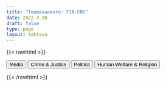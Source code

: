 ```yaml
---
title: "Teemasanasto: FIN-ENG"
date: 2022-3-26
draft: false
type: page
layout: tehtava
---
```

{{< rawhtml >}}
<link rel="stylesheet" type="text/css" href="/css/flashcard1.css"/>
<html>
 <body>
 <div id="cardArea"></div>
<div id=valikko>
<button id="teema1">Media</button>  <button id="teema2">Crime & Justice</button>   <button id="teema3">Politics</button>   <button id="teema4">Human Welfare & Religion</button>
</div>
  <div id="lukumaara"></div>
  <div id="buttonArea" class="grid grid-cols-3"></div>
 </body>
</html>

<script> 
$(document).ready(function() {

  var currentQuestion = 0;
  var qbank = [
	["mainostaulu", "billboard"], 
	["tuoreimmat uutiset", "breaking news"], 
	["sensuuri, valvonta", "censorship"], 
	["kuluttaja", "consumer"], 
	["tarkastaa faktat", "fact-check"], 
	["valeuutinen", "fake news"], 
	["valtamedia", "mainstream media"], 
	["joukkotiedotusvälineet, massamedia", "mass media"], 
	["median puolueellisuus", "media bias"], 
	["medialukutaito", "media literacy"], 
	["tiedotusväline", "media outlet"], 
	["multimedia (monia mediamuotoja yhdistelevä media)", "multimedia"], 
	["uutiskatsaus", "news bulletin"], 
	["uutisarvoinen, uutiskynnyksen ylittävä", "newsworthy"], 
	["kohdeyleisö", "target audience"], 
	["kuuluttaja", "announcer"], 
	["uutisankkuri", "anchor"], 
	["lähetys, lähettää ohjelmaa", "broadcast"], 
	["kanava", "channel"], 
	["kommentaattori, selostaja", "commentator"], 
	["mainos(-elokuva)", "commercial"], 
	["(live-)kuvamateriaali", "(live) footage"], 
	["taajuus", "frequency"], 
	["uutistenlukija", "newsreader"], 
	["juontaja", "presenter"], 
	["paras katselu-/kuunteluaika", "prime time"], 
	["televisioida", "televise"], 
	["säätoimittaja", "weather reporter"], 
	["mainos, ilmoitus", "advertisement, advert, ad"], 
	["artikkeli", "article"], 
	["täysikokoinen (laatu-)sanomalehti", "broadsheet"], 
	["artikkelin kirjoittajan nimi / nimen paikka", "byline"], 
	["kuvateksti", "caption"], 
	["levikki", "circulation"], 
	["kolumni, mielipidekirjoitus", "column"], 
	["kolumnisti", "columnist"], 
	["sarjakuva", "comic strip"], 
	["tekijänoikeus", "copyright"], 
	["kirjeenvaihtaja", "correspondent"], 
	["uutispeitto, uutisointi", "coverage"], 
	["painos, (lehden) numero", "edition"], 
	["päätoimittaja", "editor (-in-chief)"], 
	["pääkirjoitus", "editorial"], 
	["erikoisartikkeli", "feature"], 
	["otsikko", "headline"], 
	["tutkiva journalismi", "investigative journalism"], 
	["lehden numero", "issue"], 
	["toimittaja, journalisti", "journalist"], 
	["taitto, asettelu, ulkoasu", "layout"], 
	["aikakauslehti", "magazine"], 
	["uutistoimisto", "news agency"], 
	["sanomalehti", "newspaper"], 
	["aikakauslehti", "periodical"], 
	["lehdistö", "the press"], 
	["painomedia", "print media"], 
	["julkaisu", "publication"], 
	["kustantaja, kustantamo", "publisher"], 
	["toimittaja, reportteri", "reporter"], 
	["jymyuutinen, skuuppi", "scoop"], 
	["tilata (lehteä)", "subscribe to"], 
	["tilaus", "subscription"], 
	["iltapäivälehti", "tabloid"], 
	["keltainen lehdistö, sensaatiolehdistö", "tabloid journalism, yellow journalism"], 
	["algoritmi", "algorithm"], 
	["sovellus", "application, app"], 
	["banneri, mainospalkki", "banner"], 
	["klikkiotsikko", "clickbait"], 
	["joukkoistaminen, yleisön osallistaminen", "crowdsourcing"], 
	["syöte, uutissyöte", "feed"], 
	["suoratoisto", "livestream"], 
	["meemi", "meme"], 
	["maksumuuri", "paywall"], 
	["podcast, verkossa julkaistu äänitallenne", "podcast"], 
	["julkaista, julkaisu", "post"], 
	["hakukone", "search engine"], 
	["suoratoistoalusta", "streaming platform"], 
	["tägi, merkintä, tunniste, tägätä, merkitä", "tag"], 
	["muodikas, suosittu", "trending"], 
	["trolli, ihminen, joka provosoi kommenteillaan netissä", "troll"], 
	["tviitti; tviitata, julkaista tviitti", "tweet"], 
	["katsoja", "viewer"], 
	["vlogi, videoblogi", "vlog (video blog)"], 
	["viraali, nopean internetsuosion saanut asia tai tapahtuma", "viral"], 
  ["rikoskumppani", "accomplice"], 
	["tuhopoltto", "arson"], 
	["pahoinpitely", "assault"], 
	["kiristys", "blackmail"], 
	["murtovarkaus", "breaking and entering"], 
	["murtovaras", "burglar"], 
	["murtovarkaus", "burglary"], 
	["tehdä rikos", "commit a crime"], 
	["väärennös", "counterfeit"], 
	["rikos", "crime"], 
	["syyllinen, syypää", "culprit"], 
	["rattijuoppo", "drunk driver"], 
	["rattijuopumus, päihtyneenä ajaminen", "DUI (driving under the influence)"], 
	["kavallus", "embezzlement"], 
	["kiristys", "extortion"], 
	["väärentää", "forge"], 
	["väärennös", "forgery"], 
	["petos", "fraud"], 
	["syyllinen (adj.)", "guilty"], 
	["ryöstö, keikka (erityisesti pankkiin tai taidemuseoon)", "heist"], 
	["kaappaus", "hijacking"], 
	["murha", "homicide"], 
	["nuorisorikollinen", "juvenile delinquent"], 
	["tappo", "manslaughter"], 
	["pahoinpitely", "mugging"], 
	["murha", "murder"], 
	["rike, rikkomus", "offence"], 
	["rikoksentekijä", "perpetrator, perp"], 
	["taskuvaras", "pickpocket"], 
	["raiskaaja", "rapist"], 
	["rikoksenuusija", "repeat offender"], 
	["ryöstö", "robbery"], 
	["seksuaalirikollinen", "sexual offender"], 
	["myymälävarkaus", "shoplifting"], 
	["ylinopeuden ajaminen", "speeding"], 
	["salakuljettaa", "smuggle"], 
	["varkaus", "theft"], 
	["varas", "thief"], 
	["petos", "treason"], 
	["vapauttaa, antaa vapauttava tuomio", "acquit"], 
	["vedota, vetoomus", "appeal"], 
	["pidättää, vangita", "arrest"], 
	["takuu", "bail"], 
	["kuolemanrangaistus", "capital punishment"], 
	["syyte, nostaa syyte", "charge"], 
	["yhdyskuntapalvelu", "community service"], 
	["tuomita, todeta syylliseksi; vanki", "convict"], 
	["tuomio (syylliseksi tuomitseminen)", "conviction"], 
	["oikeusjuttu", "court case"], 
	["syyttäjä", "DA (district attorney)"], 
	["puolustus", "defence"], 
	["vastaaja, syytetty", "defendant"], 
	["kuolemanrangaistus", "death penalty"], 
	["syyttää, nostaa syyte", "file a lawsuit"], 
	["sakko, sakkorangaistus", "fine"], 
	["vankeus", "imprisonment"], 
	["vanki", "inmate"], 
	["vankila (puhekielinen)", "jail"], 
	["tuomari", "judge"], 
	["valamiehistö", "jury"], 
	["asianajaja", "lawyer"], 
	["armahdus, armahtaa", "pardon"], 
	["ehdonalainen", "parole"], 
	["kantaja", "plaintiff"], 
	["syyttää, nostaa syyte", "press charges"], 
	["vankila", "prison"], 
	["ehdollinen tuomio", "probation"], 
	["syyttäjä", "prosecutor"], 
	["lähestymiskielto", "restraining order"], 
	["tuomio; tuomita, langettaa tuomio", "sentence"], 
	["haastaa oikeuteen", "sue"], 
	["todistajanlausunto", "statement"], 
	["ehdollinen tuomio", "suspended sentence"], 
	["todistaa (oikeudessa)", "testify"], 
	["todistajanlausunto", "testimony"], 
	["rikesakko, sakko", "ticket"], 
	["oikeudenkäynti", "trial"], 
	["tuomio (juryn päätös)", "verdict"], 
	["todistaa; nähdä rikos", "witness"], 
	["laki, asetus", "act"], 
	["hallinto", "administration"], 
	["lakiehdotus", "bill"], 
	["ehdokas", "candidate"], 
	["väestönlaskenta", "census"], 
	["kokoomus-, koalitiohallitus", "coalition government"], 
	["perustuslaki", "constitution"], 
	["demokratia", "democracy"], 
	["hajottaa", "dissolve"], 
	["sisäpolitiikka", "domestic policy"], 
	["vaalikampanja", "election campaign"], 
	["ulkopolitiikka", "foreign policy"], 
	["eduskuntavaalit", "general elections"], 
	["hallitus", "government"], 
	["valtion päämies", "head of state"], 
	["oikeuslaitos", "judiciary, judicial system"], 
	["lainsäädäntö", "legislation"], 
	["enemmistö", "majority"], 
	["kansanedustaja", "Member of Parliament (MP)"], 
	["eurokansanedustaja", "Member of the European Parliament (MEP)"], 
	["vähemmistö", "minority"], 
	["monarkia", "monarchy"], 
	["kunnallisvaalit", "municipal elections"], 
	["kunta", "municipality"], 
	["oppositio", "opposition"], 
	["eduskunta, parlamentti", "parliament"], 
	["puolue", "party"], 
	["kansanäänestys", "referendum"], 
	["kansanedustaja", "representative"], 
	["tasavalta", "republic"], 
	["olla ehdolla", "stand for (BrE), run for (AmE)"], 
	["virkakausi", "term (of office)"], 
	["Euroopan Unioni", "the European Union"], 
	["vasemmisto", "the Left, the left wing"], 
	["oikeisto", "the Right, the right wing"], 
	["äänioikeus", "universal suffrage, right to vote"], 
	["varapresidentti", "vice-president"], 
	["äänestää", "vote"], 
	["avustustyöntekijä", "aid worker, relief worker"], 
	["syrjäytyminen", "alienation"], 
	["turvapaikka", "asylum"], 
	["turvapaikanhakija", "asylum seeker"], 
	["mustat, alkuperäiskansat ja muut ei-valkoiseksi rodullistetut henkilöt", "BIPOC (black, indigenous and people of color)"], 
	["hyväntekeväisyys(järjestö)", "charity"], 
	["maastakarkotus", "deportation"], 
	["kehittyvä maa", "developing country"], 
	["syrjintä", "discrimination"], 
	["toisinajattelija", "dissident"], 
	["muuttaa maasta", "emigrate"], 
	["ulkomailla asuva", "expat"], 
	["reilu kauppa", "fair trade"], 
	["nälänhätä", "famine"], 
	["myöntää", "grant"], 
	["hätäapu", "humanitarian aid"], 
	["luku- ja kirjoitustaidoton", "illiterate"], 
	["maahanmuuttaja", "immigrant"], 
	["maahanmuutto", "immigration"], 
	["kotoperäinen, alkuperäinen", "indigenous"], 
	["lapsikuolleisuus", "infant mortality"], 
	["sulautuminen", "integration"], 
	["oikeudenmukaisuus, oikeus", "justice"], 
	["odotettu elinikä", "life expectancy"], 
	["luku- ja kirjoitustaito", "literacy"], 
	["elinolosuhteet", "living conditions"], 
	["vähävarainen maa", "low-income country"], 
	["aliravitsemus, huono ravinto", "malnourishment"], 
	["vähemmistö", "minority"], 
	["rahallinen apu", "monetary aid"], 
	["monikulttuurinen", "multicultural"], 
	["kansalaisjärjestö", "NGO, non-governmental organisation"], 
	["rauhanturvaaja", "peacekeeper"], 
	["rotuerottelu", "racial segregation"], 
	["rasismi, rotuviha", "racism"], 
	["vastaanottokeskus", "reception centre"], 
	["pakolainen", "refugee"], 
	["hätäapu", "relief aid"], 
	["avustustyöntekijä", "relief worker"], 
	["oleskelulupa", "residence permit"], 
	["slummi", "slum"], 
	["nälänhätä", "starvation"], 
	["suvaitsevaisuus", "tolerance"], 
	["slummi", "urban ghetto"], 
	["työlupa", "work permit"], 
  	["avustus, tuki", "allowance"], 
	["viranomaiset", "authorities"], 
	["avustus, tuki, etu", "benefit"], 
	["kansalainen", "citizen"], 
	["kansalaisuus", "citizenship"], 
	["lapsilisä", "child benefit"], 
	["lastenkoti", "children’s home"], 
	["päiväkoti", "day care centre, kindergarten"], 
	["vammaistuki", "disability benefit"], 
	["tasa-arvo", "equality"], 
	["asunnottomuus", "homelessness"], 
	["asumistuki", "housing benefit"], 
	["tulot", "income"], 
	["tulovero", "income tax"], 
	["terveydenhuolto", "health care"], 
	["vammaiset", "individuals with special needs"], 
	["äitiyspakkaus", "maternity package"], 
	["kansalaisuus", "nationality"], 
	["eläkeläinen", "OAP (old age pensioner)"], 
	["köyhyys", "poverty"], 
	["asukas", "resident"], 
	["jäädä eläkkeelle", "retire"], 
	["eläkeläinen", "retiree"], 
	["vanhus", "senior citizen"], 
	["palvelutalo", "sheltered housing"], 
	["sairauspäiväraha", "sickness allowance"], 
	["sosiaaliturva", "social security"], 
	["elintaso", "standard of living"], 
	["opintotuki", "student grant"], 
	["avustus, valtionapu", "subsidy"], 
	["vanhukset", "the elderly"], 
	["työttömyyskorvaus", "unemployment benefit"], 
	["hyvinvointivaltio", "welfare state"], 
	["siviilivihkiminen", "civil ceremony"], 
	["rekisteröity parisuhde", "civil partnership"], 
	["avoliitto", "cohabitation"], 
	["elatusapu", "child support"], 
	["huoltajuus", "custody"], 
	["avioero", "divorce"], 
	["yhteishuoltajuus", "joint custody"], 
	["olla avoliitossa, asua yhdessä", "live together"], 
	["avioliitto", "marriage"], 
	["avioehto", "prenuptial agreement"], 
	["ateismi", "atheism"], 
	["kaste", "baptism"], 
	["siunata", "bless"], 
	["kaste", "christening"], 
	["ehtoollinen", "communion"], 
	["ripille pääsy", "confirmation"], 
	["isonen", "confirmation camp group leader"], 
	["seurakunta (kirkkoväki)", "congregation"], 
	["usko", "faith"], 
	["paasto", "fast, fasting"], 
	["virsi", "hymn"], 
	["messu", "mass"], 
	["seurakunta", "parish"], 
	["rukoilla", "pray"], 
	["rukous", "prayer"], 
	["saarnata", "preach"], 
	["Prometheus-leiri", "Prometheus camp"], 
	["uskonto", "religion"], 
	["uskonnollinen", "religious"], 
	["pyhä", "sacred"], 
	["maallinen", "secular"], 
	["saarna", "sermon"], 
	["jumalanpalvelus", "service"],
  ];

beginActivity();
  edellinen();
  random();
  seuraava();
  kortinVaihto();

  	$("#teema1").on("click", function(){
    currentQuestion = 0;
    beginActivity();
    })
    $("#teema2").on("click", function(){
    currentQuestion = 82;
    beginActivity();
    })
    $("#teema3").on("click", function(){
    currentQuestion = 161;
    beginActivity();
    })
    $("#teema4").on("click", function(){
    currentQuestion = 244;
    beginActivity();
    })

  window.addEventListener('keydown', (e) => {
    if (e.keyCode === 32 && e.target === document.body) {
      e.preventDefault();
    }
  });

  document.body.onkeydown = function(event) {
    event = event || window.event;
    var keycode = event.charCode || event.keyCode;
    if (keycode === 37 && currentQuestion > 0) {
      currentQuestion--;
      beginActivity();
    }

    if (keycode === 82) {
      var randomNumber = Math.floor(Math.random() * qbank.length);
      currentQuestion = randomNumber;
      beginActivity();
    }

    if (keycode === 39 && currentQuestion < qbank.length - 1) {
      currentQuestion++;
      beginActivity();
    }

    if (keycode === 32) {
      var parentDiv = document.getElementById("cardArea");
      var childDiv = document.getElementById("card1");
      if (parentDiv.contains(childDiv)) {
        $("#cardArea").empty()
        $("#cardArea").append('<div id="card2" class="card">' + qbank[currentQuestion][1] + '</div>')
        $("#card2").css("background-color", "#00473c")
      } else {
        $("#cardArea").empty()
        $("#cardArea").append('<div id="card1" class="card">' + qbank[currentQuestion][0] + '</div>')
        $("#card1").css("background-color", "#1F2937")
      }
    }

  }

  function beginActivity() {
    $("#cardArea").empty();
    $("#cardArea").append('<div id="card1" class="card">' + qbank[currentQuestion][0] + '</div>');
    $("#card1").css("background-color", "#1F2937");
    $("#lukumaara").empty();
    var korttia = document.createElement('div')
    korttia.innerHTML = currentQuestion + 1 + " / " + qbank.length;
    document.getElementById('lukumaara').appendChild(korttia);
  }

  function kortinVaihto() {
    $("#cardArea").on("click", function() {
      var parentDiv = document.getElementById("cardArea");
      var childDiv = document.getElementById("card1");
      if (parentDiv.contains(childDiv)) {
        $("#cardArea").empty()
        $("#cardArea").append('<div id="card2" class="card">' + qbank[currentQuestion][1] + '</div>')
        $("#card2").css("background-color", "#00473c")
      } else {
        $("#cardArea").empty()
        $("#cardArea").append('<div id="card1" class="card">' + qbank[currentQuestion][0] + '</div>')
        $("#card1").css("background-color", "#1F2937")
      }
    })
  }


  function edellinen() {
    $("#buttonArea").append('<div id="prevButton">Edellinen</div>');
    $("#prevButton").on("click", function() {
      if (currentQuestion > 0) {
        currentQuestion--;
        beginActivity();
      }
    })
  }

  function random() {
    $("#buttonArea").append('<div id="random">Random</div>');
    $("#random").on("click", function() {
      var randomNumber = Math.floor(Math.random() * qbank.length);
      currentQuestion = randomNumber;
      beginActivity();
    })
  }

  function seuraava() {
    $("#buttonArea").append('<div id="nextButton">Seuraava</div>');
    $("#nextButton").on("click", function() {
      if (currentQuestion < qbank.length - 1) {
        currentQuestion++;
        beginActivity();
      }
    })
  }
})
</script>

{{< /rawhtml >}}